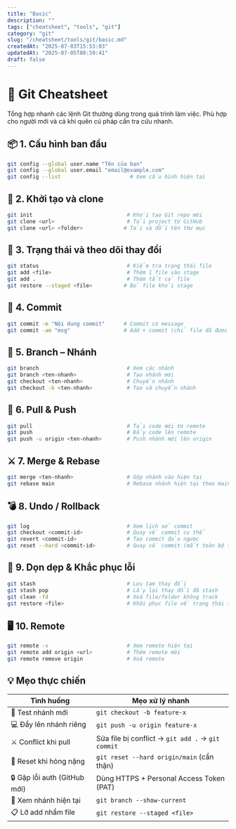 ```yaml
---
title: "Basic"
description: ""
tags: ["cheatsheet", "tools", "git"]
category: "git"
slug: "/cheatsheet/tools/git/basic.md"
createdAt: "2025-07-03T15:53:03"
updatedAt: "2025-07-05T08:59:41"
draft: false
---
```

# 🧩 Git Cheatsheet

Tổng hợp nhanh các lệnh Git thường dùng trong quá trình làm việc. Phù hợp cho người mới và cả khi quên cú pháp cần tra cứu nhanh.

## 📦 1. Cấu hình ban đầu

```bash
git config --global user.name "Tên của bạn"
git config --global user.email "email@example.com"
git config --list                      # Xem cấu hình hiện tại
```

## 📁 2. Khởi tạo và clone

```bash
git init                              # Khởi tạo Git repo mới
git clone <url>                       # Tải project từ GitHub
git clone <url> <folder>             # Tải và đổi tên thư mục
```

## 📄 3. Trạng thái và theo dõi thay đổi

```bash
git status                            # Kiểm tra trạng thái file
git add <file>                        # Thêm 1 file vào stage
git add .                             # Thêm tất cả file
git restore --staged <file>          # Bỏ file khỏi stage
```

## 💾 4. Commit

```bash
git commit -m "Nội dung commit"      # Commit có message
git commit -am "msg"                 # Add + commit (chỉ file đã được track)
```

## 🌿 5. Branch – Nhánh

```bash
git branch                            # Xem các nhánh
git branch <ten-nhanh>                # Tạo nhánh mới
git checkout <ten-nhanh>              # Chuyển nhánh
git checkout -b <ten-nhanh>           # Tạo và chuyển nhánh
```

## 🔄 6. Pull & Push

```bash
git pull                              # Tải code mới từ remote
git push                              # Đẩy code lên remote
git push -u origin <ten-nhanh>        # Push nhánh mới lên origin
```

## ⚔️ 7. Merge & Rebase

```bash
git merge <ten-nhanh>                 # Gộp nhánh vào hiện tại
git rebase main                       # Rebase nhánh hiện tại theo main
```

## 💣 8. Undo / Rollback

```bash
git log                               # Xem lịch sử commit
git checkout <commit-id>              # Quay về commit cụ thể
git revert <commit-id>                # Tạo commit đảo ngược
git reset --hard <commit-id>          # Quay về commit (mất toàn bộ thay đổi)
```

## 🧹 9. Dọn dẹp & Khắc phục lỗi

```bash
git stash                             # Lưu tạm thay đổi
git stash pop                         # Lấy lại thay đổi đã stash
git clean -fd                         # Xoá file/folder không track
git restore <file>                    # Khôi phục file về trạng thái trước
```

## 🖥️ 10. Remote

```bash
git remote -v                         # Xem remote hiện tại
git remote add origin <url>           # Thêm remote mới
git remote remove origin              # Xoá remote
```

## 💡 Mẹo thực chiến

| Tình huống                   | Mẹo xử lý nhanh                                   |
| ---------------------------- | ------------------------------------------------- |
| 🧪 Test nhánh mới            | `git checkout -b feature-x`                       |
| 💻 Đẩy lên nhánh riêng       | `git push -u origin feature-x`                    |
| ⚔️ Conflict khi pull         | Sửa file bị conflict → `git add .` → `git commit` |
| 🧼 Reset khi hỏng nặng       | `git reset --hard origin/main` (cẩn thận)         |
| 🔒 Gặp lỗi auth (GitHub mới) | Dùng HTTPS + Personal Access Token (PAT)          |
| 🔁 Xem nhánh hiện tại        | `git branch --show-current`                       |
| 📋 Lỡ add nhầm file          | `git restore --staged <file>`                     |
